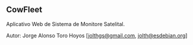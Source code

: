 CowFleet 
-----------------------------------------
Aplicativo Web de Sistema de Monitore Satelital.

Autor: Jorge Alonso Toro Hoyos [jolthgs@gmail.com, jolth@esdebian.org]
